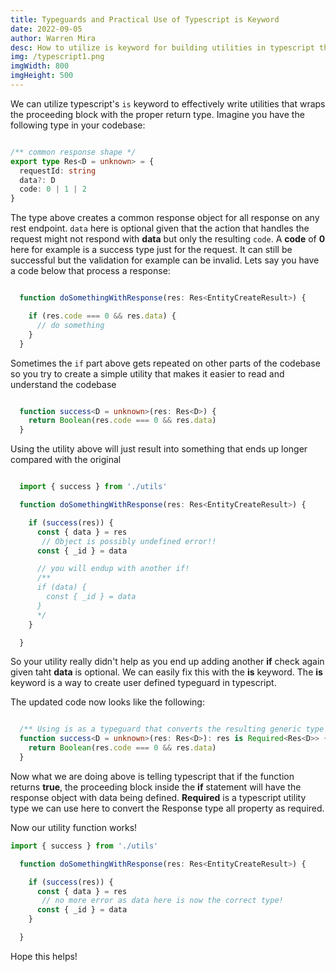 ```yaml
---
title: Typeguards and Practical Use of Typescript is Keyword
date: 2022-09-05
author: Warren Mira
desc: How to utilize is keyword for building utilities in typescript that provide type safety.
img: /typescript1.png
imgWidth: 800
imgHeight: 500
---
```



We can utilize typescript's ``is`` keyword to effectively write utilities that wraps the proceeding block with the proper return type. Imagine you have the following type in your codebase:

```typescript

/** common response shape */
export type Res<D = unknown> = {
  requestId: string
  data?: D
  code: 0 | 1 | 2
}
```
The type above creates a common response object for all response on any rest endpoint. ``data`` here is optional given that the action that handles the request might not respond with **data** but only the resulting ``code``. A **code** of **0** here for example is a success type just for the request. It can still be successful but the validation for example can be invalid. Lets say you have a code below that process a response:

```typescript

  function doSomethingWithResponse(res: Res<EntityCreateResult>) {

    if (res.code === 0 && res.data) {
      // do something
    }
  }

```

Sometimes the ``if`` part above gets repeated on other parts of the codebase so you try to create a simple utility that makes it easier to read and understand the codebase

```typescript

  function success<D = unknown>(res: Res<D>) {
    return Boolean(res.code === 0 && res.data)
  }

```

Using the utility above will just result into something that ends up longer compared with the original

```typescript

  import { success } from './utils'

  function doSomethingWithResponse(res: Res<EntityCreateResult>) {

    if (success(res)) {
      const { data } = res
       // Object is possibly undefined error!!
      const { _id } = data

      // you will endup with another if!
      /**
      if (data) {
        const { _id } = data
      }
      */
    }

  }

```

So your utility really didn't help as you end up adding another **if** check again given taht **data** is optional. We can easily fix this with the **is** keyword. The **is** keyword is a way to create user defined typeguard in typescript.

The updated code now looks like the following:

```typescript

  /** Using is as a typeguard that converts the resulting generic type to a required type */
  function success<D = unknown>(res: Res<D>): res is Required<Res<D>> {
    return Boolean(res.code === 0 && res.data)
  }

```

Now what we are doing above is telling typescript that if the function returns **true**, the proceeding block inside the **if** statement will have the response object with data being defined. **Required** is a typescript utility type we can use here to convert the Response type all property as required.

Now our utility function works!

```typescript
import { success } from './utils'

  function doSomethingWithResponse(res: Res<EntityCreateResult>) {

    if (success(res)) {
      const { data } = res
       // no more error as data here is now the correct type!
      const { _id } = data
    }

  }
```

Hope this helps!